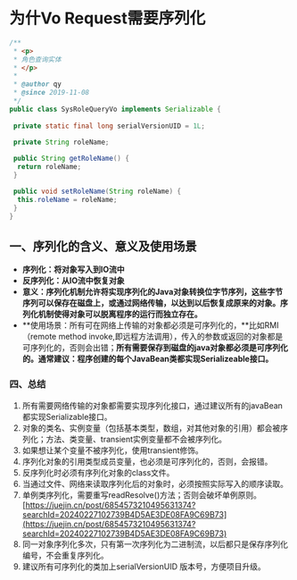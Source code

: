 # 为什Vo Request需要序列化

```java
/**
 * <p>
 * 角色查询实体
 * </p>
 *
 * @author qy
 * @since 2019-11-08
 */
public class SysRoleQueryVo implements Serializable {
 
 private static final long serialVersionUID = 1L;
 
 private String roleName;

 public String getRoleName() {
  return roleName;
 }

 public void setRoleName(String roleName) {
  this.roleName = roleName;
 }
}
```

## 一、序列化的含义、意义及使用场景

- **序列化：将对象写入到IO流中**
- **反序列化：从IO流中恢复对象**
- **意义：序列化机制允许将实现序列化的Java对象转换位字节序列，这些字节序列可以保存在磁盘上，或通过网络传输，以达到以后恢复成原来的对象。序列化机制使得对象可以脱离程序的运行而独立存在。**
- **使用场景：所有可在网络上传输的对象都必须是可序列化的，**比如RMI（remote method invoke,即远程方法调用），传入的参数或返回的对象都是可序列化的，否则会出错；**所有需要保存到磁盘的java对象都必须是可序列化的。通常建议：程序创建的每个JavaBean类都实现Serializeable接口。**

### 四、总结

1. 所有需要网络传输的对象都需要实现序列化接口，通过建议所有的javaBean都实现Serializable接口。
2. 对象的类名、实例变量（包括基本类型，数组，对其他对象的引用）都会被序列化；方法、类变量、transient实例变量都不会被序列化。
3. 如果想让某个变量不被序列化，使用transient修饰。
4. 序列化对象的引用类型成员变量，也必须是可序列化的，否则，会报错。
5. 反序列化时必须有序列化对象的class文件。
6. 当通过文件、网络来读取序列化后的对象时，必须按照实际写入的顺序读取。
7. 单例类序列化，需要重写readResolve()方法；否则会破坏单例原则。[https://juejin.cn/post/6854573210495631374?searchId=20240227102739B4D5AE3DE08FA9C69B73](https://juejin.cn/post/6854573210495631374?searchId=20240227102739B4D5AE3DE08FA9C69B73)
8. 同一对象序列化多次，只有第一次序列化为二进制流，以后都只是保存序列化编号，不会重复序列化。
9. 建议所有可序列化的类加上serialVersionUID 版本号，方便项目升级。
